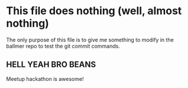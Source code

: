 # This file does nothing (well, almost nothing)

The only purpose of this file is to give me something to modify in the 
ballmer repo to test the git commit commands. 


## HELL YEAH BRO BEANS
Meetup hackathon is awesome!
